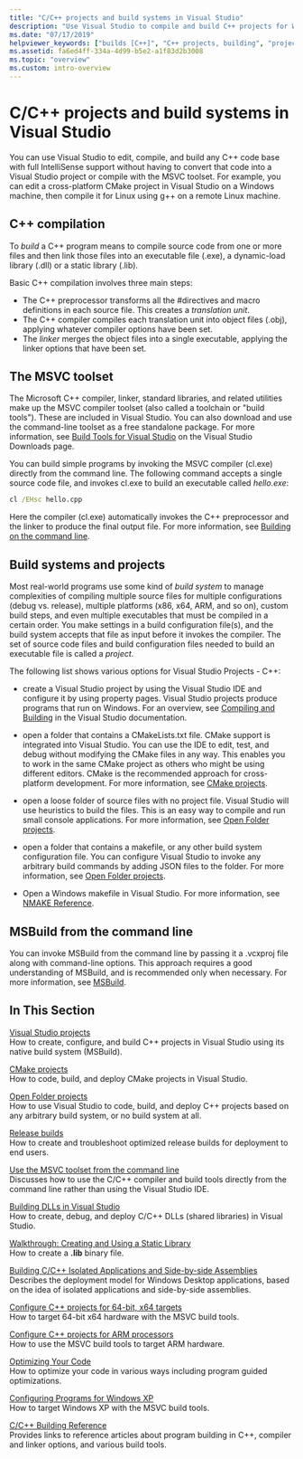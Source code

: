 ```yaml
---
title: "C/C++ projects and build systems in Visual Studio"
description: "Use Visual Studio to compile and build C++ projects for Windows, ARM, or Linux based on any project system."
ms.date: "07/17/2019"
helpviewer_keywords: ["builds [C++]", "C++ projects, building", "projects [C++], building", "builds [C++], options", "C++, build options"]
ms.assetid: fa6ed4ff-334a-4d99-b5e2-a1f83d2b3008
ms.topic: "overview"
ms.custom: intro-overview
---
```

# C/C++ projects and build systems in Visual Studio

You can use Visual Studio to edit, compile, and build any C++ code base with full IntelliSense support without having to convert that code into a Visual Studio project or compile with the MSVC toolset. For example, you can edit a cross-platform CMake project in Visual Studio on a Windows machine, then compile it for Linux using g++ on a remote Linux machine.

## C++ compilation

To *build* a C++ program means to compile source code from one or more files and then link those files into an executable file (.exe), a dynamic-load library (.dll) or a static library (.lib).

Basic C++ compilation involves three main steps:

- The C++ preprocessor transforms all the #directives and macro definitions in each source file. This creates a *translation unit*.
- The C++ compiler compiles each translation unit into object files (.obj), applying whatever compiler options have been set.
- The *linker* merges the object files into a single executable, applying the linker options that have been set.

## The MSVC toolset

The Microsoft C++ compiler, linker, standard libraries, and related utilities make up the MSVC compiler toolset (also called a toolchain or "build tools"). These are included in Visual Studio. You can also download and use the command-line toolset as a free standalone package. For more information, see [Build Tools for Visual Studio](https://visualstudio.microsoft.com/downloads/#build-tools-for-visual-studio-2022) on the Visual Studio Downloads page.

You can build simple programs by invoking the MSVC compiler (cl.exe) directly from the command line. The following command accepts a single source code file, and invokes cl.exe to build an executable called *hello.exe*:

```cmd
cl /EHsc hello.cpp
```

Here the compiler (cl.exe) automatically invokes the C++ preprocessor and the linker to produce the final output file. For more information, see [Building on the command line](building-on-the-command-line.md).

## Build systems and projects

Most real-world programs use some kind of *build system* to manage complexities of compiling multiple source files for multiple configurations (debug vs. release), multiple platforms (x86, x64, ARM, and so on), custom build steps, and even multiple executables that must be compiled in a certain order. You make settings in a build configuration file(s), and the build system accepts that file as input before it invokes the compiler. The set of source code files and build configuration files needed to build an executable file is called a *project*.

The following list shows various options for Visual Studio Projects - C++:

- create a Visual Studio project by using the Visual Studio IDE and configure it by using property pages. Visual Studio projects produce programs that run on Windows. For an overview, see [Compiling and Building](/visualstudio/ide/compiling-and-building-in-visual-studio) in the Visual Studio documentation.

- open a folder that contains a CMakeLists.txt file. CMake support is integrated into Visual Studio. You can use the IDE to edit, test, and debug without modifying the CMake files in any way. This enables you to work in the same CMake project as others who might be using different editors. CMake is the recommended approach for cross-platform development. For more information, see [CMake projects](cmake-projects-in-visual-studio.md).

- open a loose folder of source files with no project file. Visual Studio will use heuristics to build the files. This is an easy way to compile and run small console applications. For more information, see [Open Folder projects](open-folder-projects-cpp.md).

- open a folder that contains a makefile, or any other build system configuration file. You can configure Visual Studio to invoke any arbitrary build commands by adding JSON files to the folder. For more information, see [Open Folder projects](open-folder-projects-cpp.md).

- Open a Windows makefile in Visual Studio. For more information, see [NMAKE Reference](reference/nmake-reference.md).

## MSBuild from the command line

You can invoke MSBuild from the command line by passing it a .vcxproj file along with command-line options. This approach requires a good understanding of MSBuild, and is recommended only when necessary. For more information, see [MSBuild](msbuild-visual-cpp.md).

## In This Section

[Visual Studio projects](creating-and-managing-visual-cpp-projects.md)\
How to create, configure, and build C++ projects in Visual Studio using its native build system (MSBuild).

[CMake projects](cmake-projects-in-visual-studio.md)\
How to code, build, and deploy CMake projects in Visual Studio.

[Open Folder projects](open-folder-projects-cpp.md)\
How to use Visual Studio to code, build, and deploy C++ projects based on any arbitrary build system, or no build system at all.

[Release builds](release-builds.md)\
How to create and troubleshoot optimized release builds for deployment to end users.

[Use the MSVC toolset from the command line](building-on-the-command-line.md)\
Discusses how to use the C/C++ compiler and build tools directly from the command line rather than using the Visual Studio IDE.

[Building DLLs in Visual Studio](dlls-in-visual-cpp.md)\
How to create, debug, and deploy C/C++ DLLs (shared libraries) in Visual Studio.

[Walkthrough: Creating and Using a Static Library](walkthrough-creating-and-using-a-static-library-cpp.md)\
How to create a **.lib** binary file.

[Building C/C++ Isolated Applications and Side-by-side Assemblies](building-c-cpp-isolated-applications-and-side-by-side-assemblies.md)\
Describes the deployment model for Windows Desktop applications, based on the idea of isolated applications and side-by-side assemblies.

[Configure C++ projects for 64-bit, x64 targets](configuring-programs-for-64-bit-visual-cpp.md)\
How to target 64-bit x64 hardware with the MSVC build tools.

[Configure C++ projects for ARM processors](configuring-programs-for-arm-processors-visual-cpp.md)\
How to use the MSVC build tools to target ARM hardware.

[Optimizing Your Code](optimizing-your-code.md)\
How to optimize your code in various ways including program guided optimizations.

[Configuring Programs for Windows XP](configuring-programs-for-windows-xp.md)\
How to target Windows XP with the MSVC build tools.

[C/C++ Building Reference](reference/c-cpp-building-reference.md)\
Provides links to reference articles about program building in C++, compiler and linker options, and various build tools.
